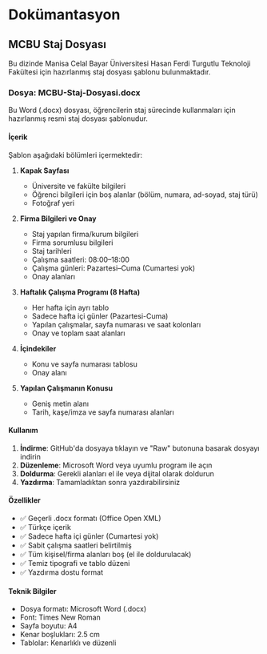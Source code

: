 # Dokümantasyon

## MCBU Staj Dosyası

Bu dizinde Manisa Celal Bayar Üniversitesi Hasan Ferdi Turgutlu Teknoloji Fakültesi için hazırlanmış staj dosyası şablonu bulunmaktadır.

### Dosya: MCBU-Staj-Dosyasi.docx

Bu Word (.docx) dosyası, öğrencilerin staj sürecinde kullanmaları için hazırlanmış resmi staj dosyası şablonudur.

#### İçerik

Şablon aşağıdaki bölümleri içermektedir:

1. **Kapak Sayfası**
   - Üniversite ve fakülte bilgileri
   - Öğrenci bilgileri için boş alanlar (bölüm, numara, ad-soyad, staj türü)
   - Fotoğraf yeri

2. **Firma Bilgileri ve Onay**
   - Staj yapılan firma/kurum bilgileri
   - Firma sorumlusu bilgileri
   - Staj tarihleri
   - Çalışma saatleri: 08:00–18:00
   - Çalışma günleri: Pazartesi–Cuma (Cumartesi yok)
   - Onay alanları

3. **Haftalık Çalışma Programı (8 Hafta)**
   - Her hafta için ayrı tablo
   - Sadece hafta içi günler (Pazartesi-Cuma)
   - Yapılan çalışmalar, sayfa numarası ve saat kolonları
   - Onay ve toplam saat alanları

4. **İçindekiler**
   - Konu ve sayfa numarası tablosu
   - Onay alanı

5. **Yapılan Çalışmanın Konusu**
   - Geniş metin alanı
   - Tarih, kaşe/imza ve sayfa numarası alanları

#### Kullanım

1. **İndirme**: GitHub'da dosyaya tıklayın ve "Raw" butonuna basarak dosyayı indirin
2. **Düzenleme**: Microsoft Word veya uyumlu program ile açın
3. **Doldurma**: Gerekli alanları el ile veya dijital olarak doldurun
4. **Yazdırma**: Tamamladıktan sonra yazdırabilirsiniz

#### Özellikler

- ✅ Geçerli .docx formatı (Office Open XML)
- ✅ Türkçe içerik
- ✅ Sadece hafta içi günler (Cumartesi yok)
- ✅ Sabit çalışma saatleri belirtilmiş
- ✅ Tüm kişisel/firma alanları boş (el ile doldurulacak)
- ✅ Temiz tipografi ve tablo düzeni
- ✅ Yazdırma dostu format

#### Teknik Bilgiler

- Dosya formatı: Microsoft Word (.docx)
- Font: Times New Roman
- Sayfa boyutu: A4
- Kenar boşlukları: 2.5 cm
- Tablolar: Kenarlıklı ve düzenli